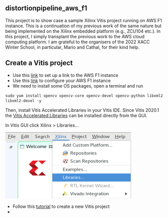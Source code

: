 ## distortionpipeline_aws_f1
This project is to show case a sample Xilinx Vitis project running on AWS F1 instance. This is a continuation of my previous work of the same nature but being implemented on the Xilinx embedded platform (e.g., ZCU104 etc.). In this project, I simply transplant the previous work to the AWS cloud computing platform. I am grateful to the organisers of the 2022 XACC Winter School, in particular, Mario and Cathal, for their kind help.

## Create a Vitis project

* Use this [link](https://xilinx.github.io/xup_compute_acceleration/setup_xup_aws_workshop.html) to set up a link to the AWS F1 instance
* Use this [link](https://xilinx.github.io/xup_compute_acceleration/setup_aws.html) to configure your AWS F1 instance
* We need to install some OS packages, open a terminal and run
```
sudo yum install opencv opencv-core opencv-devel opencv-python libxml2 libxml2-devel -y
```
Then, install Vitis Accelerated Libraries in your Vitis IDE. Since Vitis 2020.1 the [Vitis Accelerated Libraries](https://github.com/Xilinx/Vitis_Libraries) can be installed directly from the GUI.

In Vitis GUI click Xilinx > Libraries...

<p align="left">
<img src="https://github.com/Zhijun1/distortionpipeline_aws_f1/blob/main/img/install_menu.png" alt="install_menu"  width="400" height="210">
</p>


* Follow this [tutorial](https://xilinx.github.io/xup_compute_acceleration/Vitis_intro-1.html) to create a new Vitis project
* 

